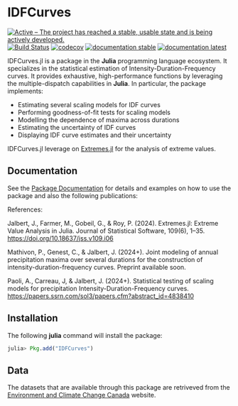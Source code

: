 # IDFCurves

[![Active – The project has reached a stable, usable state and is being actively developed.](https://www.repostatus.org/badges/latest/active.svg)](https://www.repostatus.org/#active)
[![Build Status](https://github.com/JuliaExtremes/IDFCurves.jl/actions/workflows/CI.yml/badge.svg?branch=main)](https://github.com/JuliaExtremes/IDFCurves.jl/actions/workflows/CI.yml?query=branch%3Amain)
[![codecov](https://codecov.io/gh/JuliaExtremes/IDFCurves.jl/branch/main/graph/badge.svg?token=5fe36122-1af1-4494-be65-e307d5aa8acc)](https://codecov.io/gh/JuliaExtremes/IDFCurves.jl)
[![documentation stable](https://img.shields.io/badge/docs-stable-blue.svg)](https://JuliaExtremes.github.io/IDFCurves.jl/stable/)
[![documentation latest](https://img.shields.io/badge/docs-latest-blue.svg)](https://JuliaExtremes.github.io/IDFCurves.jl/dev/)


IDFCurves.jl is a package in the **Julia** programming language ecosystem. It specializes in the statistical estimation of Intensity-Duration-Frequency curves. It provides exhaustive, high-performance functions by leveraging the multiple-dispatch capabilities in **Julia**. In particular, the package implements:

- Estimating several scaling models for IDF curves
- Performing goodness-of-fit tests for scaling models
- Modelling the dependence of maxima across durations
- Estimating the uncertainty of IDF curves
- Displaying IDF curve estimates and their uncertainty

IDFCurves.jl leverage on [Extremes.jl](https://github.com/jojal5/Extremes.jl) for the analysis of extreme values. 

## Documentation

See the [Package Documentation](https://JuliaExtremes.github.io/IDFCurves.jl/stable/) for details and examples on how to use the package and also the following publications:


References: 

Jalbert, J., Farmer, M., Gobeil, G., & Roy, P. (2024). Extremes.jl: Extreme Value Analysis in Julia. Journal of Statistical Software, 109(6), 1–35. https://doi.org/10.18637/jss.v109.i06

Mathivon, P., Genest, C., & Jalbert, J. (2024+). Joint modeling of annual precipitation maxima over several durations for the construction of intensity-duration-frequency curves. Preprint available soon.

Paoli, A., Carreau, J, & Jalbert, J. (2024+). Statistical testing of scaling models for precipitation Intensity-Duration-Frequency curves. https://papers.ssrn.com/sol3/papers.cfm?abstract_id=4838410


## Installation

The following **julia** command will install the package:

```julia
julia> Pkg.add("IDFCurves")
```

## Data
The datasets that are available through this package are retriveved from the [Environment and Climate Change Canada](https://collaboration.cmc.ec.gc.ca/cmc/climate/Engineer_Climate/IDF/) website.